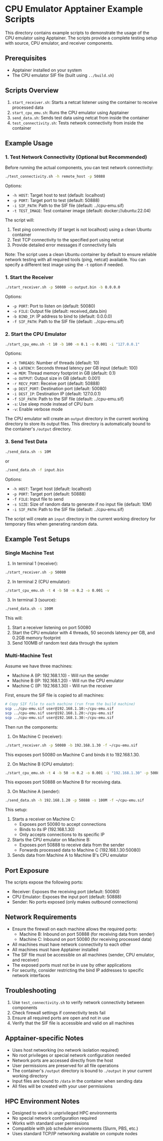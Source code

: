 # CPU Emulator Apptainer Example Scripts

This directory contains example scripts to demonstrate the usage of the CPU emulator using Apptainer. The scripts provide a complete testing setup with source, CPU emulator, and receiver components.

## Prerequisites

- Apptainer installed on your system
- The CPU emulator SIF file (built using `../build.sh`)

## Scripts Overview

1. `start_receiver.sh`: Starts a netcat listener using the container to receive processed data
2. `start_cpu_emu.sh`: Runs the CPU emulator using Apptainer
3. `send_data.sh`: Sends test data using netcat from inside the container
4. `test_connectivity.sh`: Tests network connectivity from inside the container

## Example Usage

### 1. Test Network Connectivity (Optional but Recommended)

Before running the actual components, you can test network connectivity:

```bash
./test_connectivity.sh -h remote_host -p 50888
```

Options:
- `-h HOST`: Target host to test (default: localhost)
- `-p PORT`: Target port to test (default: 50888)
- `-i SIF_PATH`: Path to the SIF file (default: ../cpu-emu.sif)
- `-t TEST_IMAGE`: Test container image (default: docker://ubuntu:22.04)

The script will:
1. Test ping connectivity (if target is not localhost) using a clean Ubuntu container
2. Test TCP connectivity to the specified port using netcat
3. Provide detailed error messages if connectivity fails

Note: The script uses a clean Ubuntu container by default to ensure reliable network testing with all required tools (ping, netcat) available. You can specify a different test image using the `-t` option if needed.

### 1. Start the Receiver

```bash
./start_receiver.sh -p 50080 -o output.bin -b 0.0.0.0
```

Options:
- `-p PORT`: Port to listen on (default: 50080)
- `-o FILE`: Output file (default: received_data.bin)
- `-b BIND_IP`: IP address to bind to (default: 0.0.0.0)
- `-f SIF_PATH`: Path to the SIF file (default: ../cpu-emu.sif)

### 2. Start the CPU Emulator

```bash
./start_cpu_emu.sh -t 10 -b 100 -m 0.1 -o 0.001 -i "127.0.0.1"
```

Options:
- `-t THREADS`: Number of threads (default: 10)
- `-b LATENCY`: Seconds thread latency per GB input (default: 100)
- `-m MEM`: Thread memory footprint in GB (default: 0.1)
- `-o OUTPUT`: Output size in GB (default: 0.001)
- `-r RECV_PORT`: Receive port (default: 50888)
- `-p DEST_PORT`: Destination port (default: 50080)
- `-i DEST_IP`: Destination IP (default: 127.0.0.1)
- `-f SIF_PATH`: Path to the SIF file (default: ../cpu-emu.sif)
- `-s`: Use sleep mode instead of CPU burn
- `-v`: Enable verbose mode

The CPU emulator will create an `output` directory in the current working directory to store its output files. This directory is automatically bound to the container's `/output` directory.

### 3. Send Test Data

```bash
./send_data.sh -s 10M
```

or

```bash
./send_data.sh -f input.bin
```

Options:
- `-h HOST`: Target host (default: localhost)
- `-p PORT`: Target port (default: 50888)
- `-f FILE`: Input file to send
- `-s SIZE`: Size of random data to generate if no input file (default: 10M)
- `-i SIF_PATH`: Path to the SIF file (default: ../cpu-emu.sif)

The script will create an `input` directory in the current working directory for temporary files when generating random data.

## Example Test Setups

### Single Machine Test

1. In terminal 1 (receiver):
```bash
./start_receiver.sh -p 50080
```

2. In terminal 2 (CPU emulator):
```bash
./start_cpu_emu.sh -t 4 -b 50 -m 0.2 -o 0.001 -v
```

3. In terminal 3 (source):
```bash
./send_data.sh -s 100M
```

This will:
1. Start a receiver listening on port 50080
2. Start the CPU emulator with 4 threads, 50 seconds latency per GB, and 0.2GB memory footprint
3. Send 100MB of random test data through the system

### Multi-Machine Test

Assume we have three machines:
- Machine A (IP: 192.168.1.10) - Will run the sender
- Machine B (IP: 192.168.1.20) - Will run the CPU emulator
- Machine C (IP: 192.168.1.30) - Will run the receiver

First, ensure the SIF file is copied to all machines:
```bash
# Copy SIF file to each machine (run from the build machine)
scp ../cpu-emu.sif user@192.168.1.10:~/cpu-emu.sif
scp ../cpu-emu.sif user@192.168.1.20:~/cpu-emu.sif
scp ../cpu-emu.sif user@192.168.1.30:~/cpu-emu.sif
```

Then run the components:

1. On Machine C (receiver):
```bash
./start_receiver.sh -p 50080 -b 192.168.1.30 -f ~/cpu-emu.sif
```
This exposes port 50080 on Machine C and binds it to 192.168.1.30.

2. On Machine B (CPU emulator):
```bash
./start_cpu_emu.sh -t 4 -b 50 -m 0.2 -o 0.001 -i "192.168.1.30" -p 50080 -r 50888 -v -f ~/cpu-emu.sif
```
This exposes port 50888 on Machine B for receiving data.

3. On Machine A (sender):
```bash
./send_data.sh -h 192.168.1.20 -p 50888 -s 100M -f ~/cpu-emu.sif
```

This setup:
1. Starts a receiver on Machine C:
   - Exposes port 50080 to accept connections
   - Binds to its IP (192.168.1.30)
   - Only accepts connections to its specific IP
2. Starts the CPU emulator on Machine B:
   - Exposes port 50888 to receive data from the sender
   - Forwards processed data to Machine C (192.168.1.30:50080)
3. Sends data from Machine A to Machine B's CPU emulator

## Port Exposure
The scripts expose the following ports:
- Receiver: Exposes the receiving port (default: 50080)
- CPU Emulator: Exposes the input port (default: 50888)
- Sender: No ports exposed (only makes outbound connections)

## Network Requirements
- Ensure the firewall on each machine allows the required ports:
  - Machine B: Inbound on port 50888 (for receiving data from sender)
  - Machine C: Inbound on port 50080 (for receiving processed data)
- All machines must have network connectivity to each other
- All machines must have Apptainer installed
- The SIF file must be accessible on all machines (sender, CPU emulator, and receiver)
- The exposed ports must not be in use by other applications
- For security, consider restricting the bind IP addresses to specific network interfaces

## Troubleshooting

1. Use `test_connectivity.sh` to verify network connectivity between components
2. Check firewall settings if connectivity tests fail
3. Ensure all required ports are open and not in use
4. Verify that the SIF file is accessible and valid on all machines

## Apptainer-specific Notes
- Uses host networking (no network isolation required)
- No root privileges or special network configuration needed
- Network ports are accessed directly from the host
- User permissions are preserved for all file operations
- The container's `/output` directory is bound to `./output` in your current working directory
- Input files are bound to `/data` in the container when sending data
- All files will be created with your user permissions

## HPC Environment Notes
- Designed to work in unprivileged HPC environments
- No special network configuration required
- Works with standard user permissions
- Compatible with job scheduler environments (Slurm, PBS, etc.)
- Uses standard TCP/IP networking available on compute nodes